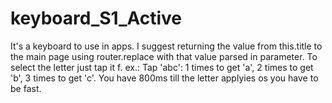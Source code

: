 # keyboard_S1_Active
It's a keyboard to use in apps. I suggest returning the value from this.title to the main page using router.replace with that value parsed in parameter.
To select the letter just tap it f. ex.:
Tap 'abc': 1 times to get 'a', 2 times to get 'b', 3 times to get 'c'.
You have 800ms till the letter applyies os you have to be fast.
